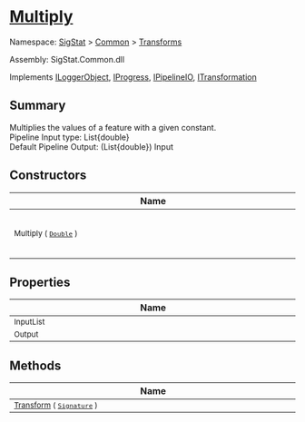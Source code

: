 # [Multiply](./Multiply.md)

Namespace: [SigStat]() > [Common](./../README.md) > [Transforms](./README.md)

Assembly: SigStat.Common.dll

Implements [ILoggerObject](./../ILoggerObject.md), [IProgress](./../Helpers/IProgress.md), [IPipelineIO](./../Pipeline/IPipelineIO.md), [ITransformation](./../ITransformation.md)

## Summary
Multiplies the values of a feature with a given constant.  <br>Pipeline Input type: List{double}<br>Default Pipeline Output: (List{double}) Input

## Constructors

| Name | Summary | 
| --- | --- | 
| <div style="width:490px"><sub>Multiply ( [`Double`](https://docs.microsoft.com/en-us/dotnet/api/System.Double) )</sub></div>| <sub>Initializes a new instance of the [Transforms.Multiply](https://github.com/hargitomi97/sigstat/blob/master/docs/md/SigStat/Common/Transforms/Multiply.md) class with specified settings.</sub></div>| <br>


## Properties

| Name | Summary | 
| --- | --- | 
| <div style="width:490px"><sub>InputList</sub></div>| <sub>Input</sub></div>| <br>
| <div style="width:490px"><sub>Output</sub></div>| <sub>Output</sub></div>| <br>


## Methods

| Name | Summary | 
| --- | --- | 
| <div style="width:490px"><sub>[Transform](./Methods/Multiply-100663629.md) ( [`Signature`](./../Signature.md) )</sub></div>| <sub></sub></div>| <br>


